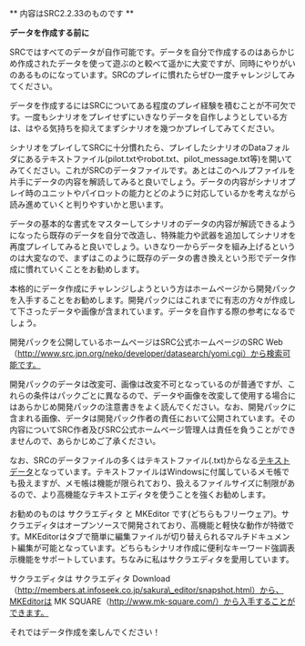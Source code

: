 ** 内容はSRC2.2.33のものです **

**データを作成する前に**

SRCではすべてのデータが自作可能です。データを自分で作成するのはあらかじめ作成されたデータを使って遊ぶのと較べて遥かに大変ですが、同時にやりがいのあるものになっています。SRCのプレイに慣れたらぜひ一度チャレンジしてみてください。

データを作成するにはSRCについてある程度のプレイ経験を積むことが不可欠です。一度もシナリオをプレイせずにいきなりデータを自作しようとしている方は、はやる気持ちを抑えてまずシナリオを幾つかプレイしてみてください。

シナリオをプレイしてSRCに十分慣れたら、プレイしたシナリオのDataフォルダにあるテキストファイル(pilot.txtやrobot.txt、pilot\_message.txt等)を開いてみてください。これがSRCのデータファイルです。あとはこのヘルプファイルを片手にデータの内容を解読してみると良いでしょう。データの内容がシナリオプレイ時のユニットやパイロットの能力とどのように対応しているかを考えながら読み進めていくと判りやすいかと思います。

データの基本的な書式をマスターしてシナリオのデータの内容が解読できるようになったら既存のデータを自分で改造し、特殊能力や武器を追加してシナリオを再度プレイしてみると良いでしょう。いきなり一からデータを組み上げるというのは大変なので、まずはこのように既存のデータの書き換えという形でデータ作成に慣れていくことをお勧めします。

本格的にデータ作成にチャレンジしようという方はホームページから開発パックを入手することをお勧めします。開発パックにはこれまでに有志の方々が作成して下さったデータや画像が含まれています。データを自作する際の参考になるでしょう。

開発パックを公開しているホームページはSRC公式ホームページのSRC Web（http://www.src.jpn.org/neko/developer/datasearch/yomi.cgi）から検索可能です。

開発パックのデータは改変可、画像は改変不可となっているのが普通ですが、これらの条件はパックごとに異なるので、データや画像を改変して使用する場合にはあらかじめ開発パックの注意書きをよく読んでください。なお、開発パックに含まれる画像、データは開発パック作者の責任において公開されています。その内容についてSRC作者及びSRC公式ホームページ管理人は責任を負うことができませんので、あらかじめご了承ください。

なお、SRCのデータファイルの多くはテキストファイル(.txt)からなる[テキストデータ](テキストデータ.md)となっています。テキストファイルはWindowsに付属しているメモ帳でも扱えますが、メモ帳は機能が限られており、扱えるファイルサイズに制限があるので、より高機能なテキストエディタを使うことを強くお勧めします。

お勧めのものは サクラエディタ と MKEditor です(どちらもフリーウェア)。サクラエディタはオープンソースで開発されており、高機能と軽快な動作が特徴です。MKEditorはタブで簡単に編集ファイルが切り替えられるマルチドキュメント編集が可能となっています。どちらもシナリオ作成に便利なキーワード強調表示機能をサポートしています。ちなみに私はサクラエディタを愛用しています。

サクラエディタは サクラエディタ Download（http://members.at.infoseek.co.jp/sakura\_editor/snapshot.html）から、MKEditorは MK SQUARE（http://www.mk-square.com/）から入手することができます。

それではデータ作成を楽しんでください！
